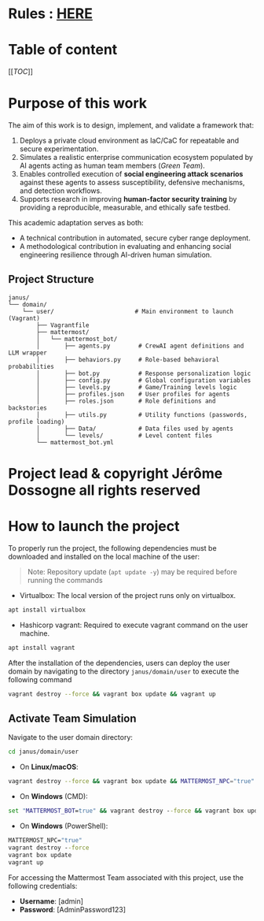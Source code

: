 # Rules : [HERE](reporting/project_management/Rules-for-Janus-project.md)

# Table of content

[[_TOC_]]

# Purpose of this work
The aim of this work is to design, implement, and validate a framework that:
1. Deploys a private cloud environment as IaC/CaC for repeatable and secure experimentation.
2. Simulates a realistic enterprise communication ecosystem populated by AI agents acting as human team members (*Green Team*).
3. Enables controlled execution of **social engineering attack scenarios** against these agents to assess susceptibility, defensive mechanisms, and detection workflows.
4. Supports research in improving **human-factor security training** by providing a reproducible, measurable, and ethically safe testbed.

This academic adaptation serves as both:
- A technical contribution in automated, secure cyber range deployment.
- A methodological contribution in evaluating and enhancing social engineering resilience through AI-driven human simulation.

## Project Structure
```
janus/  
└── domain/  
    └── user/                       # Main environment to launch (Vagrant)  
        ├── Vagrantfile  
        ├── mattermost/  
        │   └── mattermost_bot/  
        │       ├── agents.py        # CrewAI agent definitions and LLM wrapper  
        │       ├── behaviors.py     # Role-based behavioral probabilities  
        │       ├── bot.py           # Response personalization logic  
        │       ├── config.py        # Global configuration variables  
        │       ├── levels.py        # Game/Training levels logic  
        │       ├── profiles.json    # User profiles for agents  
        │       ├── roles.json       # Role definitions and backstories  
        │       ├── utils.py         # Utility functions (passwords, profile loading)  
        │       ├── Data/            # Data files used by agents  
        │       └── levels/          # Level content files  
        └── mattermost_bot.yml  
```


# Project lead & copyright Jérôme Dossogne all rights reserved

# How to launch the project
To properly run the project, the following dependencies must be downloaded and installed on the local machine of the user:

> Note: Repository update (`apt update -y`) may be required before running the commands 

- Virtualbox: The local version of the project runs only on virtualbox.
```sh
apt install virtualbox
```

- Hashicorp vagrant: Required to execute vagrant command on the user machine.
 ```sh
apt install vagrant
```


After the installation of the dependencies, users can deploy the user domain by navigating to the directory ```janus/domain/user``` to execute the following command

```sh
vagrant destroy --force && vagrant box update && vagrant up
```

## Activate Team Simulation 

Navigate to the user domain directory:

```sh
cd janus/domain/user
```

* On **Linux/macOS**:

```sh
vagrant destroy --force && vagrant box update && MATTERMOST_NPC="true"
```

* On **Windows** (CMD):

```cmd
set "MATTERMOST_BOT=true" && vagrant destroy --force && vagrant box update && vagrant up
```

* On **Windows** (PowerShell):

```cmd
MATTERMOST_NPC="true"
vagrant destroy --force
vagrant box update
vagrant up
```

For accessing the Mattermost Team associated with this project, use the following credentials:

- **Username**: [admin]
- **Password**: [AdminPassword123]

